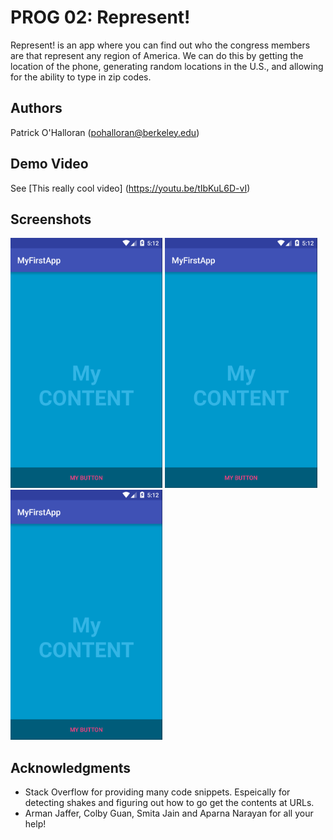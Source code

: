 # PROG 02: Represent!

Represent! is an app where you can find out who the congress members are that represent any region of America. We can do this by getting the location of the phone, generating random locations in the U.S., and allowing for the ability to type in zip codes.

## Authors

Patrick O'Halloran ([pohalloran@berkeley.edu](mailto:your_email@berkeley.edu))

## Demo Video

See [This really cool video] (https://youtu.be/tIbKuL6D-vI)

## Screenshots

<img src="screenshots/main.png" height="400" alt="Screenshot"/>
<img src="screenshots/main.png" height="400" alt="Screenshot"/>
<img src="screenshots/main.png" height="400" alt="Screenshot"/>

## Acknowledgments

* Stack Overflow for providing many code snippets. Espeically for detecting shakes and figuring out how to go get the contents at URLs.
* Arman Jaffer, Colby Guan, Smita Jain and Aparna Narayan for all your help!
